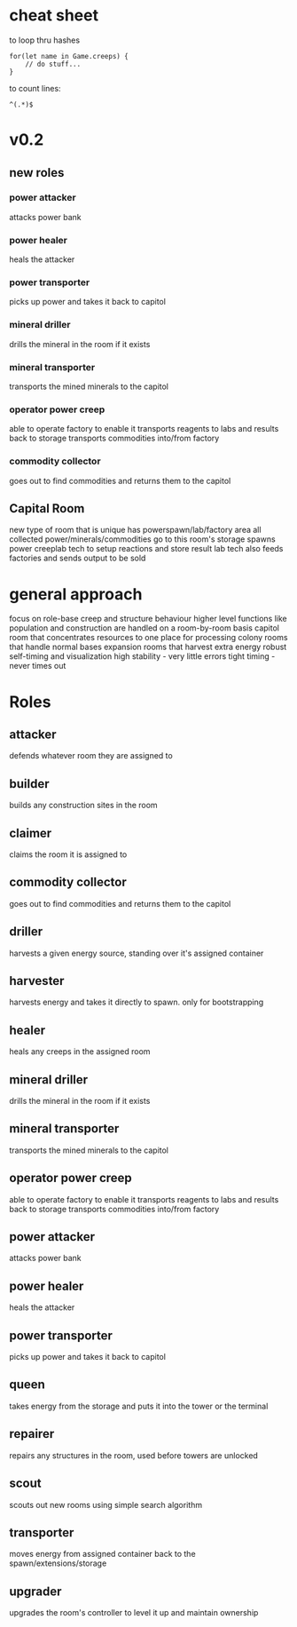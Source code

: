 # cheat sheet
to loop thru hashes
```
for(let name in Game.creeps) {
	// do stuff...
}
```

to count lines:
```
^(.*)$
```

# v0.2
## new roles
### power attacker
attacks power bank
### power healer
heals the attacker
### power transporter
picks up power and takes it back to capitol
### mineral driller
drills the mineral in the room if it exists
### mineral transporter
transports the mined minerals to the capitol
### operator power creep
able to operate factory to enable it
transports reagents to labs and results back to storage
transports commodities into/from factory
### commodity collector
goes out to find commodities and returns them to the capitol

## Capital Room
new type of room that is unique
has powerspawn/lab/factory area
all collected power/minerals/commodities go to this room's storage
spawns power creeplab tech to setup reactions and store result
lab tech also feeds factories and sends output to be sold

# general approach
focus on role-base creep and structure behaviour
higher level functions like population and construction are handled on a room-by-room basis
capitol room that concentrates resources to one place for processing
colony rooms that handle normal bases
expansion rooms that harvest extra energy
robust self-timing and visualization
high stability - very little errors
tight timing - never times out

# Roles
## attacker
defends whatever room they are assigned to
## builder
builds any construction sites in the room
## claimer
claims the room it is assigned to
## commodity collector
goes out to find commodities and returns them to the capitol
## driller
harvests a given energy source, standing over it's assigned container
## harvester
harvests energy and takes it directly to spawn. only for bootstrapping
## healer
heals any creeps in the assigned room
## mineral driller
drills the mineral in the room if it exists
## mineral transporter
transports the mined minerals to the capitol
## operator power creep
able to operate factory to enable it
transports reagents to labs and results back to storage
transports commodities into/from factory
## power attacker
attacks power bank
## power healer
heals the attacker
## power transporter
picks up power and takes it back to capitol
## queen
takes energy from the storage and puts it into the tower or the terminal
## repairer
repairs any structures in the room, used before towers are unlocked
## scout
scouts out new rooms using simple search algorithm
## transporter
moves energy from assigned container back to the spawn/extensions/storage
## upgrader
upgrades the room's controller to level it up and maintain ownership
